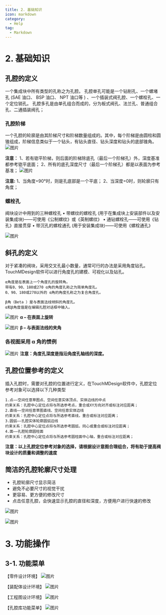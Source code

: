```yaml
---
title: 2. 基础知识
icon: markdown
category:
  - Help
tag:
  - Markdown
---
```


# 2. 基础知识

## 孔腔的定义

一个集成块中所有类型的孔称之为孔腔。
孔腔单孔可能是一个钻削孔、一个螺堵孔 (SAE 油口、 BSP 油口、 NPT 油口等 ) 、一个插装式阀孔腔、一个螺栓孔、一个定位销孔。
孔腔多孔是由单孔组合而成的，分为板式阀孔、法兰孔、普通组合孔、二通插装阀孔；

### 孔腔阶梯
一个孔腔的轮廓是由其阶梯尺寸和阶梯数量组成的。其中，每个阶梯是由圆柱和圆锥组成，阶梯信息类似于一个钻头，有钻头直径、钻头深度和钻头的底部锥角。
![图片](/images/28415304.png)

**注意：**
1、若有锪平阶梯，则后面的阶梯除底孔（最后一个阶梯孔）外，深度基准都参考锪平底面；
2、所有的底孔深度尺寸（最后一个阶梯孔）都是以表面为参考基准；
![图片](/images/28402763.png)

**注意:**
1、当角度=90°时，则是孔底部是一个平底；
2、当深度=0时，则轮廓只有角度；

### 螺栓孔

阀块设计中用到的三种螺栓孔
• 带螺纹的螺栓孔 (用于在集成块上安装部件以及安装集成块)——可使用《公制螺纹》或《英制螺纹》
• 通钻螺栓孔——可使用《钻孔》直接贯穿
• 带沉孔的螺栓通孔 (用于安装集成块)——可使用《螺栓通孔》

![图片](/images/28415392.png)

## 斜孔的定义

对于紧凑的阀块，采用交叉孔最小数量，通常可行的办法是采用角度钻孔。
TouchMDesign软件可以进行角度孔的建模、可视化以及钻孔。

```
α角度是在表面上一个角度孔的旋转角。
带有0、90、180或270 α角的角度孔称之为简单角度孔。
0、90、180或270以外的 α角的角度孔称之为复合角度孔。

β角（Beta ）是与表面法线倾斜的角度孔。
α和β角度值是在编辑孔腔对话框中输入。
```

![图片](/images/25498984.png)
**α – 在表面上旋转**

![图片](/images/25499000.png)
**β – 与表面法线的夹角**

### 各视图采用 α 角的惯例

![图片](/images/25498586.png)
**注意：角度孔深度是指沿角度孔轴线的深度。**

## 孔腔位置参考的定义

插入孔腔时，需要对孔腔的位置进行定义，在TouchMDesign软件中，孔腔定位参考对象可以选择以下几种类型
```
1.点——空间任意草图点、空间任意实体顶点、实体边线的中点
约束关系：孔腔中心定位点将与所选参考点，重合或XY方向对齐或标注对应距离；
2.直线——空间任意草图直线、空间任意实体边线
约束关系：孔腔中心定位点将与所选参考直线，重合或标注对应距离；
3.圆弧——孔腔实体轮廓圆弧边线
约束关系：孔腔中心定位点将与所选参考圆弧，同心或重合或标注对应距离；
4.面——孔腔轮廓圆柱面
约束关系：孔腔中心定位点将与所选参考圆柱面中心轴，重合或标注对应距离；
```
**注意：以上孔腔定位参考对象的选择，请根据设计意图合理组合，将有助于提高阀块设计的质量和调整的速度**

## 简洁的孔腔轮廓尺寸处理

- 孔腔轮廓尺寸显示简洁
- 避免不必要尺寸的视觉干扰
- 更容易、更方便的修改尺寸
- 点击任意孔腔，会快速显示孔腔的直径和深度，方便用户进行快速的修改

![图片](/images/28449452.png)

![图片](/images/28449455.png)

# 3. 功能操作

## 3-1. 功能菜单

【零件设计环境】
![图片](/images/28449513.png)

【装配体设计环境】
![图片](/images/28449516.png)

【工程图设计环境】
![图片](/images/28449524.png)

【孔腔库功能菜单】
![图片](/images/28449562.png)